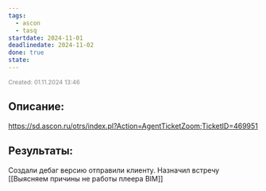 ```yaml
---
tags:
  - ascon
  - tasq
startdate: 2024-11-01
deadlinedate: 2024-11-02
done: true
state:
---
```

<span style="font-size:12px; color:#888888;">Created: 01.11.2024 13:46</span>

## Описание:

https://sd.ascon.ru/otrs/index.pl?Action=AgentTicketZoom;TicketID=469951
## Результаты:

Создали дебаг версию отправили клиенту. Назначил встречу [[Выясняем причины не работы плеера BIM]]


